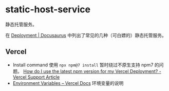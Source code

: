 static-host-service
===

静态托管服务。

在 [Deployment | Docusaurus](https://docusaurus.io/docs/deployment) 中列出了常见的几种（可白嫖的）静态托管服务。

## Vercel

- Install command 使用 `npx npm@7 install` 暂时绕过不原生支持 npm7 的问题。  [How do I use the latest npm version for my Vercel Deployment? - Vercel Support Article](https://vercel.com/support/articles/how-do-i-use-the-latest-npm-version-for-my-vercel-deployment?query=npm%20version)
- [Environment Variables – Vercel Docs](https://vercel.com/docs/concepts/projects/environment-variables) 环境变量的说明
